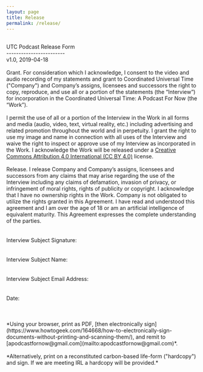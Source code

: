 ```yaml
---
layout: page
title: Release
permalink: /release/
---
```


<div class="release-form">
<br>
UTC Podcast Release Form<br>
------------------------<br>
v1.0, 2019-04-18<br>
<br>
Grant. For consideration which I acknowledge, I consent to the video and audio recording of my statements and grant to Coordinated Universal Time ("Company") and Company’s assigns, licensees and successors the right to copy, reproduce, and use all or a portion of the statements (the “Interview”) for incorporation in the Coordinated Universal Time: A Podcast For Now (the “Work”).<br>
<br>
I permit the use of all or a portion of the Interview in the Work in all forms and media (audio, video, text, virtual reality, etc.) including advertising and related promotion throughout the world and in perpetuity. I grant the right to use my image and name in connection with all uses of the Interview and waive the right to inspect or approve use of my Interview as incorporated in the Work. I acknowledge the Work will be released under a <a href="https://creativecommons.org/licenses/by/4.0/">Creative Commons Attribution 4.0 International (CC BY 4.0)</a> license.<br>
<br>
Release. I release Company and Company’s assigns, licensees and successors from any claims that may arise regarding the use of the Interview including any claims of defamation, invasion of privacy, or infringement of moral rights, rights of publicity or copyright. I acknowledge that I have no ownership rights in the Work. Company is not obligated to utilize the rights granted in this Agreement. I have read and understood this agreement and I am over the age of 18 or am an artificial intelligence of equivalent maturity. This Agreement expresses the complete understanding of the parties.<br>
<br>
<br>
Interview Subject Signature:<br>
<br>
<br>
Interview Subject Name:<br>
<br>
<br>
Interview Subject Email Address:<br>
<br>
<br>
Date:<br>
<br>
<br>
</div>

<br>
*Using your browser, print as PDF, [then electronically sign](https://www.howtogeek.com/164668/how-to-electronically-sign-documents-without-printing-and-scanning-them/), and remit to [apodcastfornow@gmail.com](mailto:apodcastfornow@gmail.com)*.<br>
<br>
*Alternatively, print on a reconstituted carbon-based life-form ("hardcopy") and sign. If we are meeting IRL a hardcopy will be provided.*